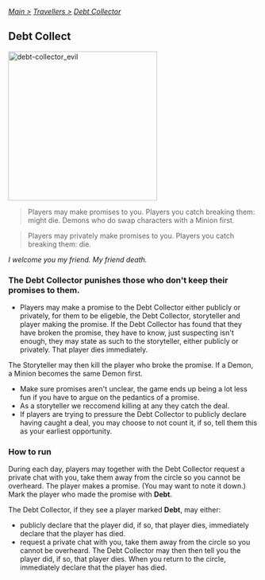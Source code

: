 [*Main >*](https://github.com/PowerofMoll/Mining-Timing---A-fancreation-to-Blood-on-the-Clocktower/blob/main/README.md)
[_Travellers >_](https://github.com/PowerofMoll/Mining-Timing---A-fancreation-to-Blood-on-the-Clocktower/blob/main/Travellers/README.md)
[_Debt Collector_](https://github.com/PowerofMoll/Mining-Timing---A-fancreation-to-Blood-on-the-Clocktower/blob/main/Travellers/Debt-Collector/README.md)

## Debt Collect

<img src="https://github.com/user-attachments/assets/40e6173e-ff47-4eec-9879-7a9bc2eeb72f" alt="debt-collector_evil" width="300" height="300">

> Players may make promises to you. Players you catch breaking them: might die. Demons who do swap characters with a Minion first.

> Players may privately make promises to you. Players you catch breaking them: die.

*I welcome you my friend. My friend death.*

### The Debt Collector punishes those who don't keep their promises to them.
- Players may make a promise to the Debt Collector either publicly or privately, for them to be eligeble, the Debt Collector, storyteller and player making the promise. If the Debt Collector has found that they have broken the promise, they have to know, just suspecting isn't enough, they may state as such to the storyteller, either publicly or privately. That player dies immediately.

The Storyteller may then kill the player who broke the promise. If a Demon, a Minion becomes the same Demon first.
- Make sure promises aren't unclear, the game ends up being a lot less fun if you have to argue on the pedantics of a promise.
- As a storyteller we reccomend killing at any they catch the deal.
- If players are trying to pressure the Debt Collector to publicly declare having caught a deal, you may choose to not count it, if so, tell them this as your earliest opportunity.

### How to run
During each day, players may together with the Debt Collector request a private chat with you, take them away from the circle so you cannot be overheard. The player makes a promise. (You may want to note it down.) Mark the player who made the promise with **Debt**. 

The Debt Collector, if they see a player marked **Debt**, may either:
- publicly declare that the player did, if so, that player dies, immediately declare that the player has died.
- request a private chat with you, take them away from the circle so you cannot be overheard. The Debt Collector may then then tell you the player did, if so, that player dies. When you return to the circle, immediately declare that the player has died.


